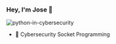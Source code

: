 ### Hey, I'm Jose 👋


![python-in-cybersecurity](https://user-images.githubusercontent.com/84818768/155425936-2b5ab746-8480-41af-8488-866699bf675f.jpeg)

- 🔭 Cybersecurity Socket Programming
<!--
**netjose23/netjose23** is a ✨ _special_ ✨ repository because its `README.md` (this file) appears on your GitHub profile.

Here are some ideas to get you started:

- 🔭 Test
- 🌱 I’m currently learning ...
- 👯 I’m looking to collaborate on ...
- 🤔 I’m looking for help with ...
- 💬 Ask me about ...
- 📫 How to reach me: ...
- 😄 Pronouns: ...
- ⚡ Fun fact: ...
-->
